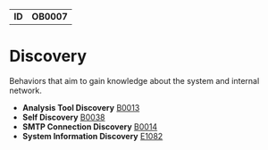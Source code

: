 |||
|---|---|
|**ID**|**OB0007**|


# Discovery #
Behaviors that aim to gain knowledge about the system and internal network.

* **Analysis Tool Discovery** [B0013](https://github.com/MBCProject/mbc-markdown/blob/master/discovery/analysis-tool-discover.md)
* **Self Discovery** [B0038](https://github.com/MBCProject/mbc-markdown/blob/master/discovery/self-discover.md)
* **SMTP Connection Discovery** [B0014](https://github.com/MBCProject/mbc-markdown/blob/master/discovery/smtp-connect-discover.md)
* **System Information Discovery** [E1082](https://github.com/MBCProject/mbc-markdown/blob/master/discovery/system-info-discover.md)
